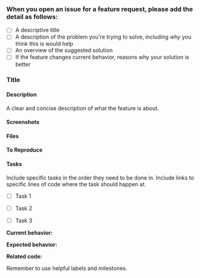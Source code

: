 ### When you open an issue for a feature request, please add the detail as follows:
- [ ] A descriptive title
- [ ] A description of the problem you're trying to solve, including *why* you think this is would help
- [ ] An overview of the suggested solution
- [ ] If the feature changes current behavior, reasons why your solution is better

### Title
<!-- Your title here -->

#### Description
A clear and concise description of what the feature is about.

#### Screenshots
<!-- Relvant screenshots here -->

#### Files
<!--A list of relevant files for this feature. This will help people navigate the project and offer some clues of where to start.  -->

#### To Reproduce
<!--  Please explain the steps required to duplicate the issue, especially if you are able to provide a sample application. -->

#### Tasks
Include specific tasks in the order they need to be done in. Include links to specific lines of code where the task should happen at.
- [ ] Task 1
- [ ] Task 2
- [ ] Task 3



**Current behavior:**
<!-- Describe how the current project manifests. -->

**Expected behavior:**
<!-- Describe what the behavior would be with the feature. -->

**Related code:**

<!-- If you are able to illustrate the feature request with an example, please provide a sample application

```
insert short code snippets here
-->
Remember to use helpful labels and milestones. 
